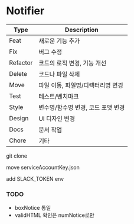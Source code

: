 # Notifier

| Type     | Description          |
|----------|----------------------|
| Feat     | 새로운 기능 추가            |
| Fix      | 버그 수정                |
| Refactor | 코드의 로직 변경, 기능 개선     |
| Delete   | 코드나 파일 삭제            |
| Move     | 파일 이동, 파일명/디렉터리명 변경  |
| Test     | 테스트/벤치마크             |
| Style    | 변수명/함수명 변경, 코드 포맷 변경 |
| Design   | UI 디자인 변경            |
| Docs     | 문서 작업                |
| Chore    | 기타                   |

git clone

move serviceAccountKey.json

add SLACK_TOKEN env

### TODO
- boxNotice 통일
- validHTML 확인은 numNotice로만